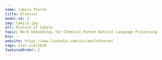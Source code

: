 ```yaml
---
name: Camilo Thorne
title: Elsevier
modal-id: 2
img: Camilo.jpg
alt: Picture of Camilo
topic: Word Embeddings for Chemical Patent Natural Language Processing
bio: --
website: https://www.linkedin.com/in/camilothorne/
tags: oral-icml2020
featuredOrder: 2
---
```


